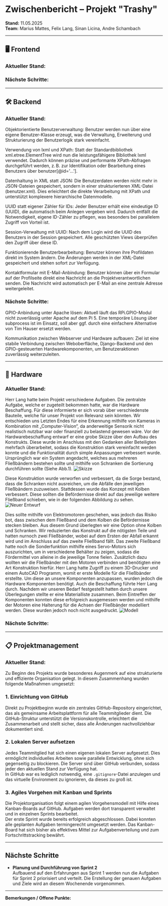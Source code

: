 # Zwischenbericht – Projekt "Trashy"  
**Stand:** 11.05.2025  
**Team:** Marius Mattes, Felix Lang, Sinan Licina, Andre Schambach

---

## 🖥️ Frontend

### Aktueller Stand:


### Nächste Schritte:


---

## 🛠️ Backend

### Aktueller Stand:
Objektorientierte Benutzerverwaltung:
Benutzer werden nun über eine eigene Benutzer-Klasse erzeugt, was die Verwaltung, Erweiterung und Strukturierung der Benutzerlogik stark vereinfacht.

Verwendung von lxml und XPath:
Statt der Standardbibliothek xml.etree.ElementTree wird nun die leistungsfähigere Bibliothek lxml verwendet. Dadurch können präzise und performante XPath-Abfragen durchgeführt werden, z. B. zur Identifikation oder Bearbeitung eines Benutzers über benutzer[@id='...'].

Datenhaltung in XML statt JSON:
Die Benutzerdaten werden nicht mehr in JSON-Dateien gespeichert, sondern in einer strukturierteren XML-Datei (benutzer.xml). Dies erleichtert die direkte Verarbeitung mit XPath und unterstützt komplexere hierarchische Datenmodelle.

UUID statt eigener Zähler für IDs:
Jeder Benutzer erhält eine eindeutige ID (UUID), die automatisch beim Anlegen vergeben wird. Dadurch entfällt die Notwendigkeit, eigene ID-Zähler zu pflegen, was besonders bei parallelem Zugriff von Vorteil ist.

Session-Verwaltung mit UUID:
Nach dem Login wird die UUID des Benutzers in der Session gespeichert. Alle geschützten Views überprüfen den Zugriff über diese ID.

Funktionierende Benutzerbearbeitung:
Benutzer können ihre Profildaten direkt im System ändern. Die Änderungen werden in der XML-Datei gespeichert und stehen sofort zur Verfügung.

Kontaktformular mit E-Mail-Anbindung:
Benutzer können über ein Formular auf der Profilseite direkt eine Nachricht an die Projektverantwortlichen senden. Die Nachricht wird automatisch per E-Mail an eine zentrale Adresse weitergeleitet.

### Nächste Schritte:
GPIO-Anbindung unter Apache lösen:
Aktuell läuft das RPi.GPIO-Modul nicht zuverlässig unter Apache auf dem Pi 5. Eine temporäre Lösung über subprocess ist im Einsatz, soll aber ggf. durch eine einfachere Alternative von Tim Hauser ersetzt werden.

Kommunikation zwischen Webserver und Hardware aufbauen:
Ziel ist eine stabile Verbindung zwischen Weboberfläche, Django-Backend und den GPIO-gesteuerten Hardwarekomponenten, um Benutzeraktionen zuverlässig weiterzuleiten.

---

## 🔌 Hardware

### Aktueller Stand:
Herr Lang hatte beim Projekt verschiedene Aufgaben. Die zentralste Aufgabe, welche er zugeteilt bekommen hatte, war die Hardware Beschaffung. Für diese informierte er sich vorab über verschiedenste Bauteile, welche für unser Projekt von Relevanz sein könnten. Wir entschieden uns Letzten Endes für eine Erkennung mithilfe von Kameras in Kombination mit „Computer-Vision“, da anderweitige Sensorik nicht realistisch nutzbar war oder finanziell zu belastend gewesen wäre.
Vor der Hardwarebeschaffung entwarf er eine grobe Skizze über den Aufbau des Konstrukts. Diese wurde im Anschluss mit den Gedanken aller Beteiligten mehrfach überarbeitet, sodass die Konstruktion stark vereinfacht werden konnte und die Funktionalität durch simple Anpassungen verbessert wurde. Ursprünglich war ein System angedacht, welches aus mehreren Fließbändern bestehen sollte und mithilfe von Schranken die Sortierung durchführen sollte (Siehe Abb.1).
![Skizze](https://i.postimg.cc/jj1NVymB/Screenshot-20250110-135454-Infinite-Painter.jpg)

Diese Konstruktion wurde verworfen und verbessert, da die Sorge bestand, dass die Schranken nicht ausreichen, um die Abfälle den jeweiligen Fließbändern zuzuweisen. Stattdessen wurde das Konzept mit Kolben verbessert. Diese sollten die Befördernisse direkt auf das jeweilige weitere Fließband schieben, wie in der folgenden Abbildung zu sehen.
![Neuer Entwurf](https://i.postimg.cc/Y9j50BXh/Medien.png)
 
Dies sollte mithilfe von Elektromotoren geschehen, was jedoch das Risiko bot, dass zwischen dem Fließband und dem Kolben die Befördernisse stecken bleiben. Aus diesem Grund überlegten wir eine Option ohne Kolben und Schranken. Wir reduzierten das Konstrukt auf die nötigsten Teile und hatten nurnoch zwei Fließbänder, wobei auf dem Ersten der Abfall erkannt wird und im Anschluss auf das zweite Fließband fällt. Das zweite Fließband hatte noch die Sonderfunktion mithilfe eines Servo-Motors sich auszurichten, um in verschiedene Behälter zu zeigen, sodass die Fördermittel von alleine in die jeweilige Tonne fielen.
Zusätzlich dazu wollten wir die Fließbänder mit den Motoren verbinden und benötigten eine Art Konstruktion hierfür. Herr Lang hatte Zugriff zu einem 3D-Drucker und einem AutoCAD Programm, womit er erste Modelle für die Fließbänder erstellte. Um diese an unsere Komponenten anzupassen, wurden jedoch die Hardware Komponenten benötigt. Auch die Beschaffung führte Herr Lang durch. Nachdem wir unseren Bedarf festgestellt hatten durch unsere Überlegungen stellte er eine Materialliste zusammen. Beim Eintreffen der Komponenten konnten diese erfolgreich ausgemessen werden und mithilfe der Motoren eine Halterung für die Achsen der Fließbänder modelliert werden. Diese wurden jedoch noch nicht ausgedruckt.
![Modell](https://i.postimg.cc/RVWLDbjv/Bild.png)

### Nächste Schritte:

---

## 📋 Projektmanagement

### Aktueller Stand:

Zu Beginn des Projekts wurde besonderes Augenmerk auf eine strukturierte und effiziente Organisation gelegt. In diesem Zusammenhang wurden folgende Maßnahmen umgesetzt:

### 1. Einrichtung von GitHub

Direkt zu Projektbeginn wurde ein zentrales GitHub-Repository eingerichtet, das als gemeinsame Arbeitsplattform für alle Teammitglieder dient. Die GitHub-Struktur unterstützt die Versionskontrolle, erleichtert die Zusammenarbeit und stellt sicher, dass alle Änderungen nachvollziehbar dokumentiert sind.

### 2. Lokalen Server aufsetzen

Jedes Teammitglied hat sich einen eigenen lokalen Server aufgesetzt. Dies ermöglicht individuelles Arbeiten sowie parallele Entwicklung, ohne sich gegenseitig zu blockieren. Die Server sind über GitHub verbunden, sodass jeder den aktuellen Stand zur Verfügung hat.  
In GitHub war es lediglich notwendig, eine `.gitignore`-Datei anzulegen und das virtuelle Environment zu ignorieren, da dieses zu groß ist.

### 3. Agiles Vorgehen mit Kanban und Sprints

Die Projektorganisation folgt einem agilen Vorgehensmodell mit Hilfe eines Kanban-Boards auf GitHub. Aufgaben werden dort transparent verwaltet und in einzelnen Sprints bearbeitet.  
Der erste Sprint wurde bereits erfolgreich abgeschlossen. Dabei konnten alle geplanten Aufgaben termingerecht umgesetzt werden. Das Kanban-Board hat sich bisher als effektives Mittel zur Aufgabenverteilung und zum Fortschrittstracking bewährt.

---

## Nächste Schritte

- **Planung und Durchführung von Sprint 2**  
Aufbauend auf den Erfahrungen aus Sprint 1 werden nun die Aufgaben für Sprint 2 priorisiert und verteilt. Die Erstellung der genauen Aufgaben und Ziele wird an diesem Wochenende vorgenommen.




---

**Bemerkungen / Offene Punkte:**

